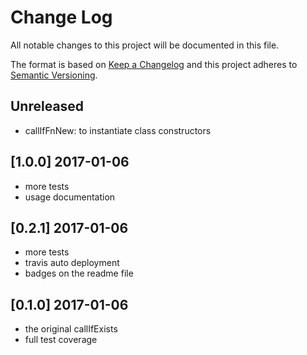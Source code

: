 # Change Log
All notable changes to this project will be documented in this file.

The format is based on [Keep a Changelog](http://keepachangelog.com/)
and this project adheres to [Semantic Versioning](http://semver.org/).


## Unreleased
- callIfFnNew: to instantiate class constructors

## [1.0.0] 2017-01-06
- more tests
- usage documentation

## [0.2.1] 2017-01-06
- more tests
- travis auto deployment
- badges on the readme file

## [0.1.0] 2017-01-06
- the original callIfExists
- full test coverage
